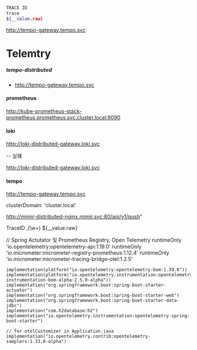 
```sh 
TRACE ID
trace
${__value.raw}
```

http://tempo-gateway.tempo.svc


# Telemtry 

##### tempo-distributed

- http://tempo-gateway.tempo.svc

#### prometheus

http://kube-prometheus-stack-prometheus.prometheus.svc.cluster.local:9090

#### loki

http://loki-distributed-gateway.loki.svc


-- 실퍠 

http://loki-distributed-gateway.loki.svc

#### tempo 
http://tempo-gateway.tempo.svc

clusterDomain: 'cluster.local'

http://mimir-distributed-nginx.mimir.svc:80/api/v1/push"


TraceID
,(\w+)
${__value.raw}

  // Spring Actutator 및 Prometheus Registry, Open Telemetry
    runtimeOnly 'io.opentelemetry:opentelemetry-api:1.19.0'
    runtimeOnly 'io.micrometer:micrometer-registry-prometheus:1.12.4'
    runtimeOnly 'io.micrometer:micrometer-tracing-bridge-otel:1.2.5'
    

    implementation(platform("io.opentelemetry:opentelemetry-bom:1.39.0"))
    implementation(platform("io.opentelemetry.instrumentation:opentelemetry-instrumentation-bom-alpha:2.5.0-alpha"))
    implementation("org.springframework.boot:spring-boot-starter-actuator")
    implementation("org.springframework.boot:spring-boot-starter-web")
    implementation("org.springframework.boot:spring-boot-starter-data-jdbc")
    implementation("com.h2database:h2")
    implementation("io.opentelemetry.instrumentation:opentelemetry-spring-boot-starter")

    // for otelCustomizer in Application.java
    implementation("io.opentelemetry.contrib:opentelemetry-samplers:1.33.0-alpha")
